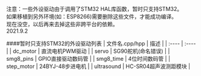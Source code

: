 注意：一些外设驱动由于调用了STM32 HAL库函数，暂时只支持STM32。  
如果移植到另外环境(如：ESP8266)需要删除这些文件，才能成功编译。  
现在没空，以后再来去掉这些非跨平台的依赖。  
2021.9.2  

####暂时只支持STM32的外设驱动列表
| 文件名.cpp/hpp | 描述               |
| :----          | :----             |
| dc_motor       | 直流电机PWM驱动    |
| servo          | SG90舵机(命名错误) |
| smg8_pins      | GPIO直接驱动数码管 |
| smg8_time      | 4位时间数码管      |
| step_motor     | 24BYJ-48步进电机   |
| ultrasound     | HC-SR04超声波测距模块  |
